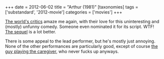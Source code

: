 +++
date = 2012-06-02
title = "Arthur (1981)"
[taxonomies]
tags = ['substandard', '2012-movie']
categories = ['movies']
+++

[The world's critics] amaze me again, with their love for this
uninteresting and (mostly) unfunny comedy. Someone even nominated it for
its script. WTF! [The sequel] is a lot better.

There is some appeal to the lead performer, but he's mostly just
annoying. None of the other performances are particularly good, except
of course [the guy playing the caregiver], who never fucks up anyways.

  [The world's critics]: http://www.rottentomatoes.com/m/1001240-arthur/
  [The sequel]: http://tshepang.net/arthur-2011
  [the guy playing the caregiver]: http://en.wikipedia.org/wiki/John_Gielgud
